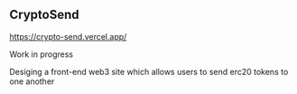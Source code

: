 
## CryptoSend

https://crypto-send.vercel.app/ 

Work in progress

Desiging a front-end web3 site which allows users to send erc20 tokens to one another
